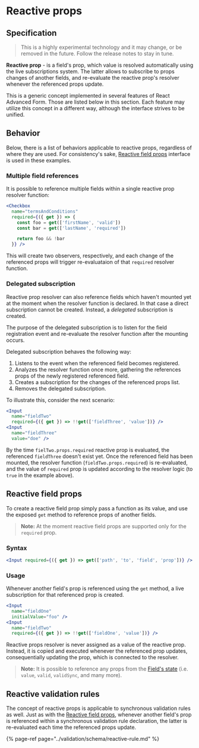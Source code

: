 # Reactive props

## Specification

> This is a highly experimental technology and it may change, or be removed in the future. Follow the release notes to stay in tune.

**Reactive prop** - is a field's prop, which value is resolved automatically using the live subscriptions system. The latter allows to subscribe to props changes of another fields, and re-evaluate the reactive prop's resolver whenever the referenced props update.

This is a generic concept implemented in several features of React Advanced Form. Those are listed below in this section. Each feature may utilize this concept in a different way, although the interface strives to be unified.

## Behavior

Below, there is a list of behaviors applicable to reactive props, regardless of where they are used. For consistency's sake, [Reactive field props](reactive-props.md#reactive-field-props) interface is used in these examples.

### Multiple field references

It is possible to reference multiple fields within a single reactive prop resolver function:

```jsx
<Checkbox
  name="termsAndConditions"
  required={({ get }) => {
    const foo = get(['firstName', 'valid'])
    const bar = get(['lastName', 'required'])

    return foo && !bar
  }} />
```

This will create two observers, respectively, and each change of the referenced props will trigger re-evaluataion of that `required` resolver function.

### Delegated subscription

Reactive prop resolver can also reference fields which haven't mounted yet at the moment when the resolver function is declared. In that case a direct subscription cannot be created. Instead, a _delegated_ subscription is created.

The purpose of the delegated subscription is to listen for the field registration event and re-evaluate the resolver function after the mounting occurs.

Delegated subscription behaves the following way:

1. Listens to the event when the referenced field becomes registered.
2. Analyzes the resolver function once more, gathering the references props of the newly registered referenced field.
3. Creates a subscription for the changes of the referenced props list.
4. Removes the delegated subscription.

To illustrate this, consider the next scenario:

```jsx
<Input
  name="fieldTwo"
  required={({ get }) => !!get(['fieldThree', 'value'])} />
<Input
  name="fieldThree"
  value="doe" />
```

By the time `fielTwo.props.required` reactive prop is evaluated, the referenced `fieldThree` doesn't exist yet. Once the referenced field has been mounted, the resolver function \(`fieldTwo.props.required`\) is re-evaluated, and the value of `required` prop is updated according to the resolver logic \(to `true` in the example above\).

## Reactive field props

To create a reactive field prop simply pass a function as its value, and use the exposed `get` method to reference props of another fields.

> **Note:** At the moment reactive field props are supported only for the `required` prop.

### Syntax

```jsx
<Input required={({ get }) => get(['path', 'to', 'field', 'prop'])} />
```

### Usage

Whenever another field's prop is referenced using the `get` method, a live subscription for that referenced prop is created.

```jsx
<Input
  name="fieldOne"
  initialValue="foo" />
<Input
  name="fieldTwo"
  required={({ get }) => !!get(['fieldOne', 'value'])} />
```

Reactive props resolver is never assigned as a value of the reactive prop. Instead, it is copied and executed whenever the referenced prop updates, consequentially updating the prop, which is connected to the resolver.

> **Note:** It is possible to reference any props from the [Field's state](../hoc/create-field/exposed-props.md#field-state) \(i.e. `value`, `valid`, `validSync`, and many more\).

## Reactive validation rules

The concept of reactive props is applicable to synchronous validation rules as well. Just as with the [Reactive field props](reactive-props.md#reactive-field-props), whenever another field's prop is referenced within a synchronous validation rule declaration, the latter is re-evaluated each time the referenced props update.

{% page-ref page="../validation/schema/reactive-rule.md" %}

### 

